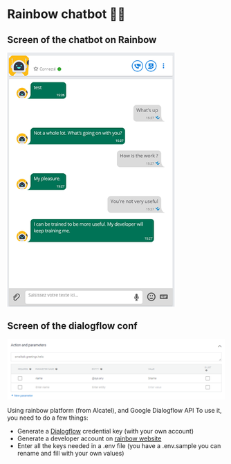 ﻿# Rainbow chatbot 🤖🌈

## Screen of the chatbot on Rainbow
![screen_app](screenshot_chatbot.png)

## Screen of the dialogflow conf
![dialogflow conf](dialogflowconf.png)

Using rainbow platform (from Alcatel), and Google Dialogflow API
To use it, you need to do a few things:

- Generate a [Dialogflow](https://dialogflow.com/docs/reference/v2-agent-setup) credential key (with your own account)
- Generate a developer account on [rainbow website](https://hub.openrainbow.com/#/)
- Enter all the keys needed in a .env file (you have a .env.sample you can rename and fill with your own values)
